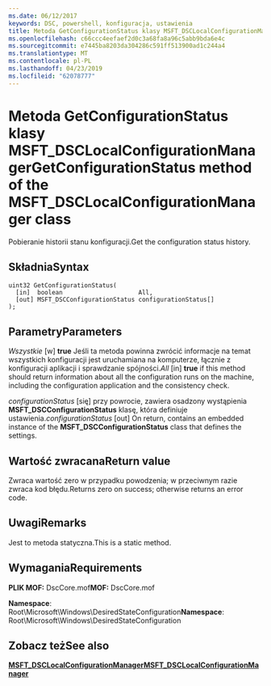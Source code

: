 ```yaml
---
ms.date: 06/12/2017
keywords: DSC, powershell, konfiguracja, ustawienia
title: Metoda GetConfigurationStatus klasy MSFT_DSCLocalConfigurationManager
ms.openlocfilehash: c66ccc4eefaef2d0c3a68fa8a96c5abb9bda6e4c
ms.sourcegitcommit: e7445ba8203da304286c591ff513900ad1c244a4
ms.translationtype: MT
ms.contentlocale: pl-PL
ms.lasthandoff: 04/23/2019
ms.locfileid: "62078777"
---
```

# <a name="getconfigurationstatus-method-of-the-msftdsclocalconfigurationmanager-class"></a><span data-ttu-id="1308a-103">Metoda GetConfigurationStatus klasy MSFT_DSCLocalConfigurationManager</span><span class="sxs-lookup"><span data-stu-id="1308a-103">GetConfigurationStatus method of the MSFT_DSCLocalConfigurationManager class</span></span>

<span data-ttu-id="1308a-104">Pobieranie historii stanu konfiguracji.</span><span class="sxs-lookup"><span data-stu-id="1308a-104">Get the configuration status history.</span></span>

## <a name="syntax"></a><span data-ttu-id="1308a-105">Składnia</span><span class="sxs-lookup"><span data-stu-id="1308a-105">Syntax</span></span>

```mof
uint32 GetConfigurationStatus(
  [in]  boolean                     All,
  [out] MSFT_DSCConfigurationStatus configurationStatus[]
);
```

## <a name="parameters"></a><span data-ttu-id="1308a-106">Parametry</span><span class="sxs-lookup"><span data-stu-id="1308a-106">Parameters</span></span>

<span data-ttu-id="1308a-107">*Wszystkie* \[w\] **true** Jeśli ta metoda powinna zwrócić informacje na temat wszystkich konfiguracji jest uruchamiana na komputerze, łącznie z konfiguracji aplikacji i sprawdzanie spójności.</span><span class="sxs-lookup"><span data-stu-id="1308a-107">*All* \[in\] **true** if this method should return information about all the configuration runs on the machine, including the configuration application and the consistency check.</span></span>

<span data-ttu-id="1308a-108">*configurationStatus* \[się\] przy powrocie, zawiera osadzony wystąpienia **MSFT_DSCConfigurationStatus** klasę, która definiuje ustawienia.</span><span class="sxs-lookup"><span data-stu-id="1308a-108">*configurationStatus* \[out\] On return, contains an embedded instance of the **MSFT_DSCConfigurationStatus** class that defines the settings.</span></span>

## <a name="return-value"></a><span data-ttu-id="1308a-109">Wartość zwracana</span><span class="sxs-lookup"><span data-stu-id="1308a-109">Return value</span></span>

<span data-ttu-id="1308a-110">Zwraca wartość zero w przypadku powodzenia; w przeciwnym razie zwraca kod błędu.</span><span class="sxs-lookup"><span data-stu-id="1308a-110">Returns zero on success; otherwise returns an error code.</span></span>

## <a name="remarks"></a><span data-ttu-id="1308a-111">Uwagi</span><span class="sxs-lookup"><span data-stu-id="1308a-111">Remarks</span></span>

<span data-ttu-id="1308a-112">Jest to metoda statyczna.</span><span class="sxs-lookup"><span data-stu-id="1308a-112">This is a static method.</span></span>

## <a name="requirements"></a><span data-ttu-id="1308a-113">Wymagania</span><span class="sxs-lookup"><span data-stu-id="1308a-113">Requirements</span></span>

<span data-ttu-id="1308a-114">**PLIK MOF:** DscCore.mof</span><span class="sxs-lookup"><span data-stu-id="1308a-114">**MOF:** DscCore.mof</span></span>

<span data-ttu-id="1308a-115">**Namespace**: Root\Microsoft\Windows\DesiredStateConfiguration</span><span class="sxs-lookup"><span data-stu-id="1308a-115">**Namespace**: Root\Microsoft\Windows\DesiredStateConfiguration</span></span>

## <a name="see-also"></a><span data-ttu-id="1308a-116">Zobacz też</span><span class="sxs-lookup"><span data-stu-id="1308a-116">See also</span></span>

[<span data-ttu-id="1308a-117">**MSFT_DSCLocalConfigurationManager**</span><span class="sxs-lookup"><span data-stu-id="1308a-117">**MSFT_DSCLocalConfigurationManager**</span></span>](msft-dsclocalconfigurationmanager.md)